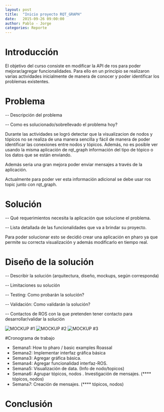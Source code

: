 ```yaml
---
layout: post
title:  "Inicio proyecto RQT_GRAPH"
date:   2015-09-26 09:00:00
author: Pablo - Jorge
categories: Reporte
---
```


# Introducción

El objetivo del curso consiste en modificar la API de ros para poder mejorar/agregar funcionalidades. Para ello en un principio se realizaron varias actividades inicialmente de manera de conocer y poder identificar los problemas existentes.


# Problema
-- Descripción del problema

-- Como es solucionado/sobrellevado el problema hoy?

Durante las actividades se logró detectar que la visualizacion de nodos y tópicos no se realiza de una manera sencilla y fácil de manera de poder identificar las conexiones entre nodos y tópicos. Además,  no es posible ver usando la misma aplicación de rqt_graph  información del tipo de tópico o los datos que se están enviando.

Además seria una gran mejora poder enviar mensajes a través de la aplicación.

Actualmente para poder ver esta información adicional se debe usar ros topic junto con rqt_graph.

# Solución
-- Qué requerimientos necesita la aplicación que solucione el problema.

-- Lista detallada de las funcionalidades que va a brindar su proyecto.

Para poder solucionar esto se decidió crear una aplicación en pharo ya que permite su correcta visualización y además modificarlo en tiempo real.


# Diseño de la solución

-- Describir la solución (arquitectura, diseño, mockups, según corresponda)

-- Limitaciones su solución

-- Testing: Como probarán la solución?

-- Validación: Como validarán la solución?

-- Contactos de ROS con la que pretenden tener contacto para desarrollar/validar la solución


![MOCKUP #1]({{site.baseurl}}/assets/reports/001.PNG )
![MOCKUP #2]({{site.baseurl}}/assets/reports/002.PNG )
![MOCKUP #3]({{site.baseurl}}/assets/reports/003.PNG )



#Cronograma de trabajo
* Semana1: How to pharo / basic examples Roassal
* Semana2: Implementar interfaz gráfica básica
* Semana3: Agregar gráfica básica.
* Semana4: Agregar funcionalidad interfaz-ROS.
* Semana5: Visualización de data. (Info de nodo/topicos)
* Semana6: Agrupar tópicos, nodos .  Investigación de mensajes. (**** tópicos, nodos)
* Semana7: Creación de mensajes. (**** tópicos, nodos)
 

# Conclusión

